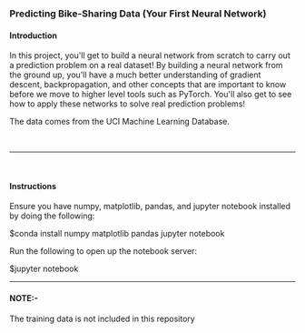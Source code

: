 <h3>Predicting Bike-Sharing Data (Your First Neural Network)</h3>

<h4>Introduction</h4>
In this project, you'll get to build a neural network from scratch to carry out a prediction problem on a real dataset! 
By building a neural network from the ground up, you'll have a much better understanding of gradient descent, backpropagation,
and other concepts that are important to know before we move to higher level tools such as PyTorch. You'll also get to see how
to apply these networks to solve real prediction problems!

The data comes from the UCI Machine Learning Database.

<br>
<hr>
<br>


<h4>Instructions</h4>

Ensure you have numpy, matplotlib, pandas, and jupyter notebook installed by doing the following:

$conda install numpy matplotlib pandas jupyter notebook

Run the following to open up the notebook server:

$jupyter notebook

<hr>
<h4>NOTE:- </h4> The training data is not included in this repository

